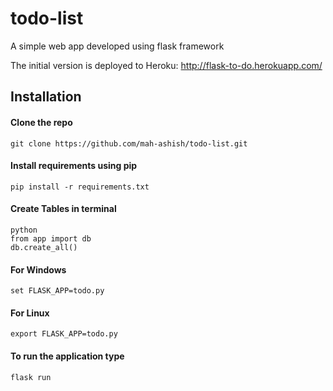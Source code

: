 # todo-list
A simple web app developed using flask framework

The initial version is deployed to Heroku: http://flask-to-do.herokuapp.com/

## Installation

#### Clone the repo

    git clone https://github.com/mah-ashish/todo-list.git

#### Install requirements using pip

    pip install -r requirements.txt

#### Create Tables in terminal

    python  
    from app import db  
    db.create_all()

#### For Windows

    set FLASK_APP=todo.py

#### For Linux

    export FLASK_APP=todo.py

#### To run the application type

    flask run
